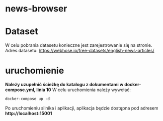 # news-browser

# Dataset
W celu pobrania datasetu konieczne jest zarejestrowanie się na stronie.
Adres datasetu: https://webhose.io/free-datasets/english-news-articles/

# uruchomienie
**Należy uzupełnić ścieżkę do katalogu z dokumentami w docker-compose.yml, linia 10**
W celu uruchomienia należy wywołać:
```
docker-compose up -d
```
Po uruchomieniu silnika i aplikacji, aplikacja będzie dostępna pod adresem
**http://localhost:15001**
